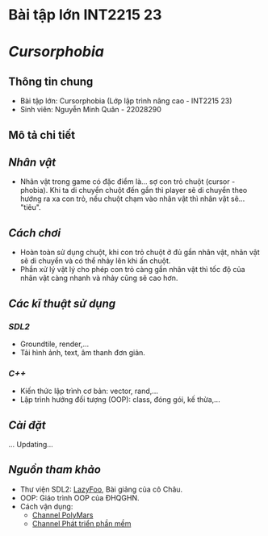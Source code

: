 # Bài tập lớn INT2215 23
# *Cursorphobia*
## Thông tin chung
- Bài tập lớn: Cursorphobia (Lớp lập trình nâng cao - INT2215 23)
- Sinh viên: Nguyễn Minh Quân - 22028290
## Mô tả chi tiết
## *Nhân vật*
- Nhân vật trong game có đặc điểm là... sợ con trỏ chuột (cursor - phobia). Khi ta di chuyển chuột đến gần thì player sẽ di chuyển theo hướng ra xa con trỏ, nếu chuột chạm vào nhân vật thì nhân vật sẽ... "tiêu".
## *Cách chơi*
- Hoàn toàn sử dụng chuột, khi con trỏ chuột ở đủ gần nhân vật, nhân vật sẽ di chuyển và có thể nhảy lên khi ấn chuột.
- Phần xử lý vật lý cho phép con trỏ càng gần nhân vật thì tốc độ của nhân vật càng nhanh và nhảy cũng sẽ cao hơn.
## *Các kĩ thuật sử dụng*
### *SDL2*
- Groundtile, render,...
- Tải hình ảnh, text, âm thanh đơn giản.
### *C++*
- Kiến thức lập trình cơ bản: vector, rand,...
- Lập trình hướng đối tượng (OOP): class, đóng gói, kế thừa,...
## *Cài đặt*
... Updating...
## *Nguồn tham khảo*
- Thư viện SDL2:  [LazyFoo](https://lazyfoo.net/tutorials/SDL/index.php), Bài giảng của cô Châu.
- OOP: Giáo trình OOP của ĐHQGHN.
- Cách vận dụng: 
  - [Channel PolyMars](https://www.youtube.com/channel/UCl7dSJloxuCa9IBFml7sakw)
  - [Channel Phát triển phần mềm](https://www.youtube.com/@PhatTrienPhanMem123AZ)
